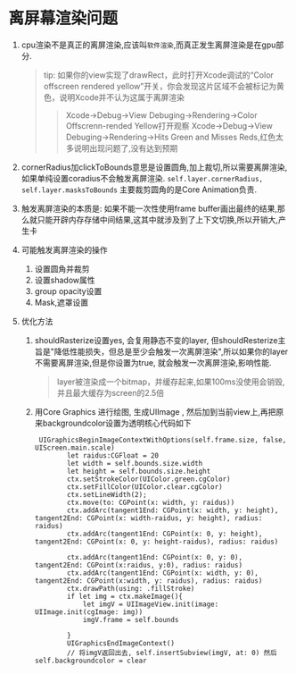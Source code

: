 
# 离屏幕渲染问题

1. cpu渲染不是真正的离屏渲染,应该叫`软件渲染`,而真正发生离屏渲染是在gpu部分.
    > tip: 如果你的view实现了drawRect，此时打开Xcode调试的“Color offscreen rendered yellow”开关，你会发现这片区域不会被标记为黄色，说明Xcode并不认为这属于离屏渲染
    >>Xcode->Debug->View Debuging->Rendering->Color Offscrenn-rended Yellow打开观察
    >>Xcode->Debug->View Debuging->Rendering->Hits Green and Misses Reds,红色太多说明出现问题了,没有达到预期

    
2. cornerRadius加clickToBounds意思是设置圆角,加上裁切,所以需要离屏渲染,如果单纯设置coradius不会触发离屏渲染.
`self.layer.cornerRadius, self.layer.masksToBounds` 主要裁剪圆角的是Core Animation负责.

3. 触发离屏渲染的本质是: 如果不能一次性使用frame buffer画出最终的结果,那么就只能开辟内存存储中间结果,这其中就涉及到了上下文切换,所以开销大,产生卡
4.  可能触发离屏渲染的操作
    1. 设置圆角并裁剪
    2. 设置shadow属性
    3. group opacity设置
    4. Mask,遮罩设置
5.  优化方法
    1.  shouldRasterize设置yes, 会复用静态不变的layer, 但shouldResterize主旨是"降低性能损失，但总是至少会触发一次离屏渲染",所以如果你的layer不需要离屏渲染,但是你设置为true, 就会触发一次离屏渲染,影响性能.
        >layer被渲染成一个bitmap，并缓存起来,如果100ms没使用会销毁,并且最大缓存为screen的2.5倍
    2. 用Core Graphics 进行绘图, 生成UIImage , 然后加到当前view上,再把原来backgroundcolor设置为透明核心代码如下
        ```
         UIGraphicsBeginImageContextWithOptions(self.frame.size, false, UIScreen.main.scale)
                let raidus:CGFloat = 20
                let width = self.bounds.size.width
                let height = self.bounds.size.height
                ctx.setStrokeColor(UIColor.green.cgColor)
                ctx.setFillColor(UIColor.clear.cgColor)
                ctx.setLineWidth(2);
                ctx.move(to: CGPoint(x: width, y: raidus))
                ctx.addArc(tangent1End: CGPoint(x: width, y: height), tangent2End: CGPoint(x: width-raidus, y: height), radius: raidus)
                ctx.addArc(tangent1End: CGPoint(x: 0, y: height), tangent2End: CGPoint(x: 0, y: height-raidus), radius: raidus)
                
                ctx.addArc(tangent1End: CGPoint(x: 0, y: 0), tangent2End: CGPoint(x:raidus, y:0), radius: raidus)
                ctx.addArc(tangent1End: CGPoint(x: width, y: 0), tangent2End: CGPoint(x:width, y: raidus), radius: raidus)
                ctx.drawPath(using: .fillStroke)
                if let img = ctx.makeImage(){
                    let imgV = UIImageView.init(image: UIImage.init(cgImage: img))
                    imgV.frame = self.bounds
                    
                }
                UIGraphicsEndImageContext()
                // 将imgV返回出去, self.insertSubview(imgV, at: 0) 然后self.backgroundcolor = clear
        
    ```

